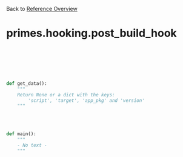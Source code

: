 
Back to [Reference Overview](https://github.com/pyrustic/primes/blob/master/docs/reference#README)

# primes.hooking.post\_build\_hook



<br>


```python

```

<br>

```python

def get_data():
    """
    Return None or a dict with the keys:
        'script', 'target', 'app_pkg' and 'version'
    """

```

<br>

```python

def main():
    """
    - No text -
    """

```


